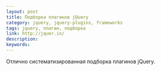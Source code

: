 ```yaml
---
layout: post
title: Подборка плагинов jQuery
category: jquery, jquery-plugins, frameworks
tags: jquery, плагин, подборка
link: http://jquer.in/
description:
keywords:
---
```


<p>Отлично систематизированная подборка плагинов jQuery.</p>

